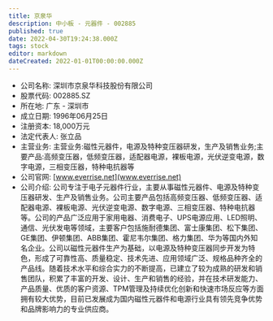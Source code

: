 ```yaml
---
title: 京泉华
description: 中小板 - 元器件 - 002885
published: true
date: 2022-04-30T19:24:38.000Z
tags: stock
editor: markdown
dateCreated: 2022-01-01T00:00:00.000Z
---
```


- 公司名称: 深圳市京泉华科技股份有限公司
- 股票代码: 002885.SZ
- 所在地: 广东 - 深圳市
- 成立日期: 1996年06月25日
- 注册资本: 18,000万元
- 法定代表人: 张立品
- 主营业务: 主营业务:磁性元器件，电源及特种变压器研发，生产及销售业务;主要产品:高频变压器，低频变压器，适配器电源，裸板电源，光伏逆变电源，数字电源，三相变压器，特种电抗器等
- 公司官网: [www.everrise.net](www.everrise.net)
- 公司介绍: 公司专注于电子元器件行业，主要从事磁性元器件、电源及特种变压器研发、生产及销售业务。公司主要产品包括高频变压器、低频变压器、适配器电源、裸板电源、光伏逆变电源、数字电源、三相变压器、特种电抗器等。公司的产品广泛应用于家用电器、消费电子、UPS电源应用、LED照明、通信、光伏发电等领域，主要客户包括施耐德集团、富士康集团、松下集团、GE集团、伊顿集团、ABB集团、霍尼韦尔集团、格力集团、华为等国内外知名企业。公司以磁性元器件生产为基础，以电源及特种变压器同步开发为特色，形成了可靠性高、质量稳定、技术先进、应用领域广泛、规格品种齐全的产品线。随着技术水平和综合实力的不断提高，已建立了较为成熟的研发和销售团队，积累了丰富的开发、设计、生产和销售的经验，并在技术研发能力、产品质量、优质的客户资源、TPM管理及持续优化创新和快速市场反应等方面拥有较大优势，目前已发展成为国内磁性元器件和电源行业具有领先竞争优势和品牌影响力的专业供应商。


